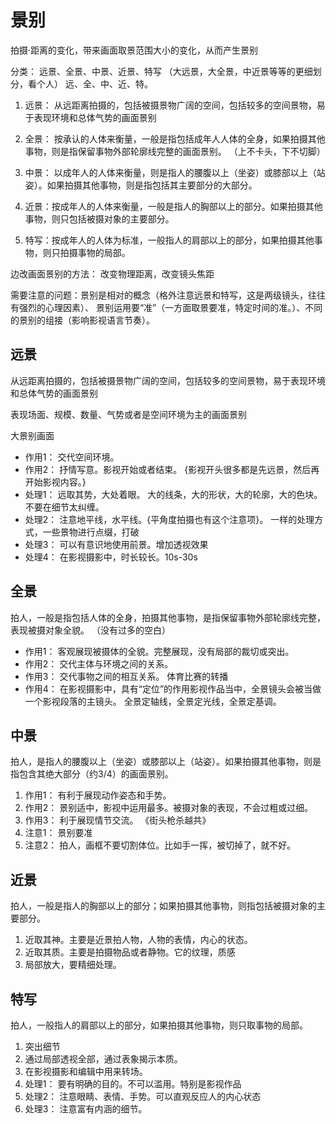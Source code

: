 # 景别

拍摄·距离的变化，带来画面取景范围大小的变化，从而产生景别

分类： 远景、全景、中景、近景、特写 （大远景，大全景，中近景等等的更细划分，看个人）    远、全、中、近、特。

1. 远景： 从远距离拍摄的，包括被摄景物广阔的空间，包括较多的空间景物，易于表现环境和总体气势的画面景别

2. 全景： 按承认的人体来衡量，一般是指包括成年人人体的全身，如果拍摄其他事物，则是指保留事物外部轮廓线完整的画面景别。 （上不卡头，下不切脚）

3. 中景： 以成年人的人体来衡量，则是指人的腰腹以上（坐姿）或膝部以上（站姿）。如果拍摄其他事物，则是指包括其主要部分的大部分。

4. 近景：按成年人的人体来衡量，一般是指人的胸部以上的部分。如果拍摄其他事物，则只包括被摄对象的主要部分。

5. 特写：按成年人的人体为标准，一般指人的肩部以上的部分，如果拍摄其他事物，则只拍摄事物的局部。


边改画面景别的方法： 改变物理距离，改变镜头焦距

需要注意的问题：景别是相对的概念（格外注意远景和特写，这是两级镜头，往往有强烈的心理因素）、 景别运用要“准”（一方面取景要准，特定时间的准。）、不同的景别的组接（影响影视语言节奏）。

## 远景
从远距离拍摄的，包括被摄景物广阔的空间，包括较多的空间景物，易于表现环境和总体气势的画面景别

表现场面、规模、数量、气势或者是空间环境为主的画面景别

大景别画面

- 作用1： 交代空间环境。
- 作用2： 抒情写意。影视开始或者结束。   {影视开头很多都是先远景，然后再开始影视内容。}
- 处理1： 远取其势，大处着眼。 大的线条，大的形状，大的轮廓，大的色块。不要在细节太纠缠。
- 处理2： 注意地平线，水平线。{平角度拍摄也有这个注意项}。 一样的处理方式，一些景物进行点缀，打破
- 处理3： 可以有意识地使用前景。增加透视效果
- 处理4： 在影视摄影中，时长较长。10s-30s

## 全景
拍人，一般是指包括人体的全身，拍摄其他事物，是指保留事物外部轮廓线完整，表现被摄对象全貌。 （没有过多的空白）

- 作用1： 客观展现被摄体的全貌。完整展现，没有局部的裁切或突出。
- 作用2： 交代主体与环境之间的关系。
- 作用3： 交代事物之间的相互关系。   体育比赛的转播
- 作用4： 在影视摄影中，具有“定位”的作用影视作品当中，全景镜头会被当做一个影视段落的主镜头。 全景定轴线，全景定光线，全景定基调。

## 中景
拍人，是指人的腰腹以上（坐姿）或膝部以上（站姿）。如果拍摄其他事物，则是指包含其绝大部分（约3/4）的画面景别。

1. 作用1： 有利于展现动作姿态和手势。
2. 作用2： 景别适中，影视中运用最多。被摄对象的表现，不会过粗或过细。
3. 作用3： 利于展现情节交流。 《街头枪杀越共》
4. 注意1： 景别要准
5. 注意2： 拍人，画框不要切割体位。比如手一挥，被切掉了，就不好。

## 近景
拍人，一般是指人的胸部以上的部分；如果拍摄其他事物，则指包括被摄对象的主要部分。

1. 近取其神。主要是近景拍人物，人物的表情，内心的状态。
2. 近取其质。主要是拍摄物品或者静物。它的纹理，质感
3. 局部放大，要精细处理。

## 特写
拍人，一般指人的肩部以上的部分，如果拍摄其他事物，则只取事物的局部。
1. 突出细节
2. 通过局部透视全部，通过表象揭示本质。
3. 在影视摄影和编辑中用来转场。
4. 处理1： 要有明确的目的。不可以滥用。特别是影视作品
5. 处理2： 注意眼睛、表情、手势。可以直观反应人的内心状态
6. 处理3： 注意富有内涵的细节。
